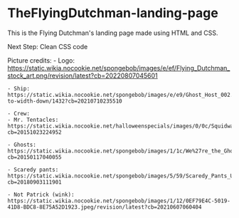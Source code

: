 # TheFlyingDutchman-landing-page
This is the Flying Dutchman's landing page made using HTML and CSS.

Next Step:
    Clean CSS code

Picture credits:
    - Logo: https://static.wikia.nocookie.net/spongebob/images/e/ef/Flying_Dutchman_stock_art.png/revision/latest?cb=20220807045601

    - Ship: https://static.wikia.nocookie.net/spongebob/images/e/e9/Ghost_Host_002.png/revision/latest/scale-to-width-down/1432?cb=20210710235510

    - Crew:
    - Mr. Tentacles: https://static.wikia.nocookie.net/halloweenspecials/images/0/0c/Squidward_Tentacles.png/revision/latest?cb=20151023224952

    - Ghosts: https://static.wikia.nocookie.net/spongebob/images/1/1c/We%27re_the_Ghouls_of_the_Briny_Deep.png/revision/latest?cb=20150117040055

    - Scaredy pants: https://static.wikia.nocookie.net/spongebob/images/5/59/Scaredy_Pants_Unused_SpongeBob_Shot.jpeg/revision/latest?cb=20180903111901

    - Not Patrick (wink): https://static.wikia.nocookie.net/spongebob/images/1/12/0EF79E4C-5019-41D8-BDC8-8E75A52D1923.jpeg/revision/latest?cb=20210607060404